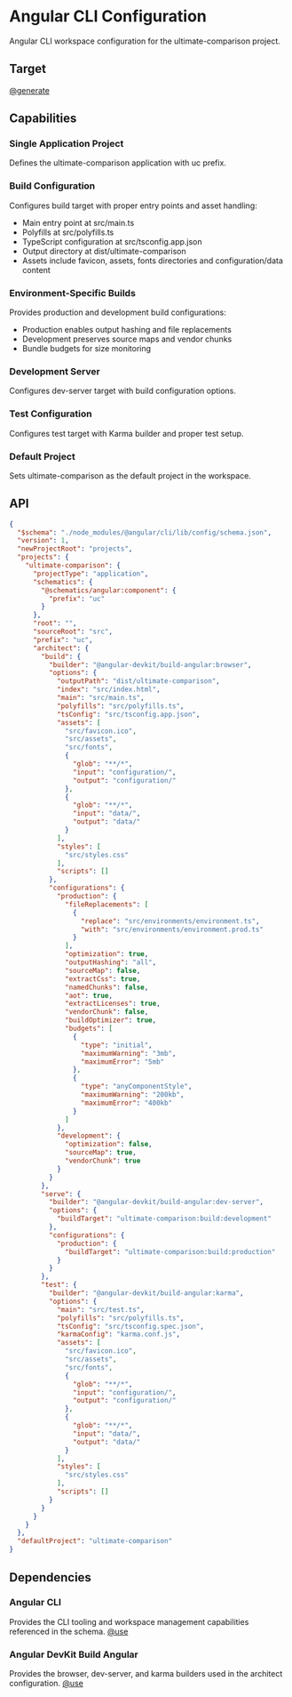 # Angular CLI Configuration

Angular CLI workspace configuration for the ultimate-comparison project.

## Target

[@generate](../../angular.json)

## Capabilities

### Single Application Project

Defines the ultimate-comparison application with uc prefix.

### Build Configuration

Configures build target with proper entry points and asset handling:
- Main entry point at src/main.ts
- Polyfills at src/polyfills.ts  
- TypeScript configuration at src/tsconfig.app.json
- Output directory at dist/ultimate-comparison
- Assets include favicon, assets, fonts directories and configuration/data content

### Environment-Specific Builds

Provides production and development build configurations:
- Production enables output hashing and file replacements
- Development preserves source maps and vendor chunks
- Bundle budgets for size monitoring

### Development Server

Configures dev-server target with build configuration options.

### Test Configuration

Configures test target with Karma builder and proper test setup.

### Default Project

Sets ultimate-comparison as the default project in the workspace.

## API

```json { .api }
{
  "$schema": "./node_modules/@angular/cli/lib/config/schema.json",
  "version": 1,
  "newProjectRoot": "projects",
  "projects": {
    "ultimate-comparison": {
      "projectType": "application",
      "schematics": {
        "@schematics/angular:component": {
          "prefix": "uc"
        }
      },
      "root": "",
      "sourceRoot": "src",
      "prefix": "uc",
      "architect": {
        "build": {
          "builder": "@angular-devkit/build-angular:browser",
          "options": {
            "outputPath": "dist/ultimate-comparison",
            "index": "src/index.html",
            "main": "src/main.ts",
            "polyfills": "src/polyfills.ts",
            "tsConfig": "src/tsconfig.app.json",
            "assets": [
              "src/favicon.ico",
              "src/assets",
              "src/fonts",
              {
                "glob": "**/*",
                "input": "configuration/",
                "output": "configuration/"
              },
              {
                "glob": "**/*", 
                "input": "data/",
                "output": "data/"
              }
            ],
            "styles": [
              "src/styles.css"
            ],
            "scripts": []
          },
          "configurations": {
            "production": {
              "fileReplacements": [
                {
                  "replace": "src/environments/environment.ts",
                  "with": "src/environments/environment.prod.ts"
                }
              ],
              "optimization": true,
              "outputHashing": "all",
              "sourceMap": false,
              "extractCss": true,
              "namedChunks": false,
              "aot": true,
              "extractLicenses": true,
              "vendorChunk": false,
              "buildOptimizer": true,
              "budgets": [
                {
                  "type": "initial",
                  "maximumWarning": "3mb",
                  "maximumError": "5mb"
                },
                {
                  "type": "anyComponentStyle",
                  "maximumWarning": "200kb",
                  "maximumError": "400kb"
                }
              ]
            },
            "development": {
              "optimization": false,
              "sourceMap": true,
              "vendorChunk": true
            }
          }
        },
        "serve": {
          "builder": "@angular-devkit/build-angular:dev-server",
          "options": {
            "buildTarget": "ultimate-comparison:build:development"
          },
          "configurations": {
            "production": {
              "buildTarget": "ultimate-comparison:build:production"
            }
          }
        },
        "test": {
          "builder": "@angular-devkit/build-angular:karma",
          "options": {
            "main": "src/test.ts",
            "polyfills": "src/polyfills.ts",
            "tsConfig": "src/tsconfig.spec.json",
            "karmaConfig": "karma.conf.js",
            "assets": [
              "src/favicon.ico",
              "src/assets",
              "src/fonts",
              {
                "glob": "**/*",
                "input": "configuration/",
                "output": "configuration/"
              },
              {
                "glob": "**/*",
                "input": "data/",
                "output": "data/"
              }
            ],
            "styles": [
              "src/styles.css"
            ],
            "scripts": []
          }
        }
      }
    }
  },
  "defaultProject": "ultimate-comparison"
}
```

## Dependencies

### Angular CLI

Provides the CLI tooling and workspace management capabilities referenced in the schema.
[@use](../../package.json)

### Angular DevKit Build Angular

Provides the browser, dev-server, and karma builders used in the architect configuration.
[@use](../../package.json)